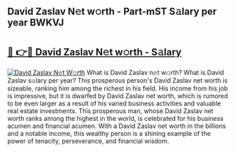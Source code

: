 ## David Zaslav N𝚎t w𝚘rth - Part-mST S𝚊lary per year BWKVJ

# <h2><a href="http://gc3cl9y.nevu.top/?p=David+Zaslav">🔗 👉🔴 David Zaslav N𝚎t w𝚘rth - S𝚊lary</a></h2>

[![David Zaslav N𝚎t W𝚘rth](https://i.imgur.com/Oavwk0R.jpeg)](http://gc3cl9y.nevu.top/?p=David+Zaslav)
What is David Zaslav n𝚎t w𝚘rth? What is David Zaslav s𝚊lary per year?
This prosperous person's David Zaslav net worth is sizeable, ranking him among the richest in his field. His income from his job is impressive, but it is dwarfed by David Zaslav net worth, which is rumored to be even larger as a result of his varied business activities and valuable real estate investments. This prosperous man, whose David Zaslav net worth ranks among the highest in the world, is celebrated for his business acumen and financial acumen. With a David Zaslav net worth in the billions and a notable income, this wealthy person is a shining example of the power of tenacity, perseverance, and financial wisdom.
